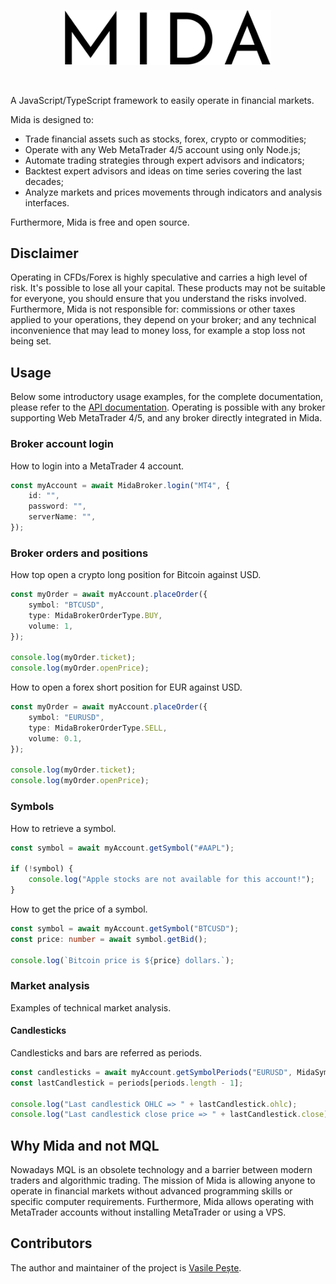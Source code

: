 <p align="center"> 
    <img src="images/logo.svg" alt="Mida" width="330px">
</p>
<br>

A JavaScript/TypeScript framework to easily operate in financial markets.

Mida is designed to:
- Trade financial assets such as stocks, forex, crypto or commodities;
- Operate with any Web MetaTrader 4/5 account using only Node.js;
- Automate trading strategies through expert advisors and indicators;
- Backtest expert advisors and ideas on time series covering the last decades;
- Analyze markets and prices movements through indicators and analysis interfaces.

Furthermore, Mida is free and open source.

## Disclaimer
Operating in CFDs/Forex is highly speculative and carries a high level of risk.
It's possible to lose all your capital. These products may not be suitable for everyone,
you should ensure that you understand the risks involved. Furthermore, Mida is not responsible
for: commissions or other taxes applied to your operations, they depend on your broker;
and any technical inconvenience that may lead to money loss, for example a stop loss not being set.

## Usage
Below some introductory usage examples, for the complete documentation, please
refer to the [API documentation](https://github.com/).
Operating is possible with any broker supporting Web MetaTrader 4/5,
and any broker directly integrated in Mida.

### Broker account login
How to login into a MetaTrader 4 account.
```typescript
const myAccount = await MidaBroker.login("MT4", {
    id: "",
    password: "",
    serverName: "",
});
```

### Broker orders and positions
How top open a crypto long position for Bitcoin against USD.
```typescript
const myOrder = await myAccount.placeOrder({
    symbol: "BTCUSD",
    type: MidaBrokerOrderType.BUY,
    volume: 1,
});

console.log(myOrder.ticket);
console.log(myOrder.openPrice);
```

How to open a forex short position for EUR against USD.
```typescript
const myOrder = await myAccount.placeOrder({
    symbol: "EURUSD",
    type: MidaBrokerOrderType.SELL,
    volume: 0.1,
});

console.log(myOrder.ticket);
console.log(myOrder.openPrice);
```

### Symbols
How to retrieve a symbol.
```typescript
const symbol = await myAccount.getSymbol("#AAPL");

if (!symbol) {
    console.log("Apple stocks are not available for this account!");
}
```

How to get the price of a symbol.
```typescript
const symbol = await myAccount.getSymbol("BTCUSD");
const price: number = await symbol.getBid();

console.log(`Bitcoin price is ${price} dollars.`);
```

### Market analysis
Examples of technical market analysis.

#### Candlesticks
Candlesticks and bars are referred as periods.
```typescript
const candlesticks = await myAccount.getSymbolPeriods("EURUSD", MidaSymbolPeriodTimeframeType.M30);
const lastCandlestick = periods[periods.length - 1];

console.log("Last candlestick OHLC => " + lastCandlestick.ohlc);
console.log("Last candlestick close price => " + lastCandlestick.close);
```

## Why Mida and not MQL
Nowadays MQL is an obsolete technology and a barrier between
modern traders and algorithmic trading. The mission of Mida is allowing
anyone to operate in financial markets without advanced programming skills or
specific computer requirements. Furthermore, Mida allows operating with MetaTrader
accounts without installing MetaTrader or using a VPS.

## Contributors
The author and maintainer of the project is [Vasile Pește](https://github.com/Vasile-Peste).
